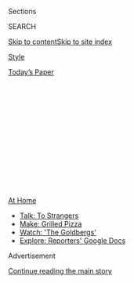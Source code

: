 <div id="app">

<div>

<div>

<div>

<div class="NYTAppHideMasthead css-1q2w90k e1suatyy0">

<div class="section css-ui9rw0 e1suatyy2">

<div class="css-eph4ug er09x8g0">

<div class="css-6n7j50">

</div>

<span class="css-1dv1kvn">Sections</span>

<div class="css-10488qs">

<span class="css-1dv1kvn">SEARCH</span>

</div>

[Skip to content](#site-content)[Skip to site
index](#site-index)

</div>

<div id="masthead-section-label" class="css-1wr3we4 eaxe0e00">

[Style](https://www.nytimes3xbfgragh.onion/section/style)

</div>

<div class="css-10698na e1huz5gh0">

</div>

</div>

<div id="masthead-bar-one" class="section hasLinks css-15hmgas e1csuq9d3">

<div class="css-uqyvli e1csuq9d0">

</div>

<div class="css-1uqjmks e1csuq9d1">

</div>

<div class="css-9e9ivx">

[](https://myaccount.nytimes3xbfgragh.onion/auth/login?response_type=cookie&client_id=vi)

</div>

<div class="css-1bvtpon e1csuq9d2">

[Today’s
Paper](https://www.nytimes3xbfgragh.onion/section/todayspaper)

</div>

</div>

</div>

</div>

<div data-aria-hidden="false">

<div id="site-content" data-role="main">

<div>

<div class="css-1aor85t" style="opacity:0.000000001;z-index:-1;visibility:hidden">

<div class="css-1hqnpie">

<div class="css-epjblv">

<span class="css-17xtcya">[Style](/section/style)</span><span class="css-x15j1o">|</span><span class="css-fwqvlz">These
Hand Sanitizers Smell Good, Kill
Germs</span>

</div>

<div class="css-k008qs">

<div class="css-1iwv8en">

<span class="css-18z7m18"></span>

<div>

</div>

</div>

<span class="css-1n6z4y">https://nyti.ms/2WKFbNj</span>

<div class="css-1705lsu">

<div class="css-4xjgmj">

<div class="css-4skfbu" data-role="toolbar" data-aria-label="Social Media Share buttons, Save button, and Comments Panel with current comment count" data-testid="share-tools">

  - 
  - 
  - 
  - 
    
    <div class="css-6n7j50">
    
    </div>

  - 

</div>

</div>

</div>

</div>

</div>

</div>

<div id="NYT_TOP_BANNER_REGION" class="css-13pd83m">

<div>

<div id="maps-athome-menu" class="section interactive-content interactive-size-medium css-1edisqu">

<div class="css-17ih8de interactive-body">

<div class="at-home-nav__innerContainer">

<div class="at-home-nav__title">

[At
Home](https://www.nytimes3xbfgragh.onion/spotlight/at-home?action=click&pgtype=Article&state=default&region=TOP_BANNER&context=at_home_menu)

</div>

  - [Talk: To
    Strangers](https://www.nytimes3xbfgragh.onion/2020/08/03/well/family/the-benefits-of-talking-to-strangers.html?action=click&pgtype=Article&state=default&region=TOP_BANNER&context=at_home_menu)
  - [Make: Grilled
    Pizza](https://www.nytimes3xbfgragh.onion/2020/08/01/at-home/coronavirus-make-pizza-on-a-grill.html?action=click&pgtype=Article&state=default&region=TOP_BANNER&context=at_home_menu)
  - [Watch: 'The
    Goldbergs'](https://www.nytimes3xbfgragh.onion/2020/07/31/arts/television/goldbergs-abc-stream.html?action=click&pgtype=Article&state=default&region=TOP_BANNER&context=at_home_menu)
  - [Explore: Reporters' Google
    Docs](https://www.nytimes3xbfgragh.onion/interactive/2020/at-home/even-more-reporters-editors-diaries-lists-recommendations.html?action=click&pgtype=Article&state=default&region=TOP_BANNER&context=at_home_menu)

</div>

</div>

</div>

</div>

</div>

<div id="top-wrapper" class="css-1sy8kpn">

<div id="top-slug" class="css-l9onyx">

Advertisement

</div>

[Continue reading the main
story](#after-top)

<div class="ad top-wrapper" style="text-align:center;height:100%;display:block;min-height:250px">

<div id="top" class="place-ad" data-position="top" data-size-key="top">

</div>

</div>

<div id="after-top">

</div>

</div>

<div>

<div id="sponsor-wrapper" class="css-1hyfx7x">

<div id="sponsor-slug" class="css-19vbshk">

Supported by

</div>

[Continue reading the main
story](#after-sponsor)

<div id="sponsor" class="ad sponsor-wrapper" style="text-align:center;height:100%;display:block">

</div>

<div id="after-sponsor">

</div>

</div>

<div class="css-186x18t">

</div>

<div class="css-1vkm6nb ehdk2mb0">

# These Hand Sanitizers Smell Good, Kill Germs

</div>

Now that hand sanitizers have become an accessory of the new normal,
upscale brands are introducing their own portable
cleansers.

<div class="css-79elbk" data-testid="photoviewer-wrapper">

<div class="css-z3e15g" data-testid="photoviewer-wrapper-hidden">

</div>

<div class="css-1a48zt4 ehw59r15" data-testid="photoviewer-children">

![<span class="css-cnj6d5 e1z0qqy90" itemprop="copyrightHolder"><span class="css-1ly73wi e1tej78p0">Credit...</span><span><span>Tony
Cenicola/The New York
Times</span></span></span>](https://static01.graylady3jvrrxbe.onion/images/2020/07/23/fashion/23SANITIZERS-use-this-one/23SANITIZERS-use-this-one-articleLarge.jpg?quality=75&auto=webp&disable=upscale)

</div>

</div>

<div class="css-18e8msd">

<div class="css-vp77d3 epjyd6m0">

<div class="css-1baulvz">

By <span class="css-1baulvz last-byline" itemprop="name">Rachel
Felder</span>

</div>

</div>

  - 
    
    <div class="css-ld3wwf e16638kd2">
    
    Published July 22, 2020Updated July 23,
    2020
    
    </div>

  - 
    
    <div class="css-4xjgmj">
    
    <div class="css-pvvomx" data-role="toolbar" data-aria-label="Social Media Share buttons, Save button, and Comments Panel with current comment count" data-testid="share-tools">
    
      - 
      - 
      - 
      - 
        
        <div class="css-6n7j50">
        
        </div>
    
      - 
    
    </div>
    
    </div>

</div>

</div>

<div class="section meteredContent css-1r7ky0e" name="articleBody" itemprop="articleBody">

<div class="css-1fanzo5 StoryBodyCompanionColumn">

<div class="css-53u6y8">

At Cecconi’s in the Dumbo neighborhood of Brooklyn and in West
Hollywood, Calif., diners are offered more than a grind of fresh pepper
or a spoonful of grated Parmesan with their meal.

On many tables, where you may expect to find a bottle of olive oil or
hot sauce, there’s Amass Botanic Hand Sanitizer, a spicy-scented
cleanser to keep the restaurant’s guests germ free.

The product is one of a new crop of upscale hand sanitizers, frequently
formulated with refined scents and emollients. Like the standard
versions, these have an alcohol base but aim to offer a more indulgent
experience than, say, a smear of Purell or a quick rub with a
disinfecting wipe.

“This is becoming a quotidian ritual for people, an everyday thing
that’s part of their lives,” said Morgan McLachlan, a founder and the
master distiller at Amass, a Los Angeles company that focused on spirits
before it began producing hand sanitizer in March. “Why not have it be a
pleasurable experience?”

</div>

</div>

<div class="css-1fanzo5 StoryBodyCompanionColumn">

<div class="css-53u6y8">

The company’s Botanic Hand Sanitizer is a light liquid that, if poured
into a glass, could be mistaken for gin. The spicy scent, called Four
Thieves, is redolent with clove and cinnamon; it brings to mind a wintry
fruitcake. The name and formula were inspired by medieval criminals who,
according to legend, avoided contracting the bubonic plague by anointing
themselves with a similar blend of botanicals, Ms. McLachlan said.

A second scent, an herbaceous blend called Basilisk Breath, was
introduced on July 16.

Beauty brands are also introducing hand sanitizers.
[Biossance](https://biossance.com/products/squalane-hand-sanitizer), a
popular skin care line, came out with one last month with moisturizing
squalane. The Brooklyn fragrance house [DS &
Durga](https://dsanddurga.com/search?q=hand+sanitizer&type=product)
added one with a eucalyptus-based scent to its collection in April.

The skin care line [Peter Thomas
Roth](https://www.peterthomasroth.com/hand-sanitizer-alcohol-antiseptic-80-topical-solution-3003007.html)
unveiled its version in April; the makeup brand
[Nudestix](https://www.nudestix.com/search?type=product&q=hand+sanitizer)
introduced hand sanitizer in June. [Shen
Beauty](https://shen-beauty.com/search?q=hand+sanitizer&type=product),
the influential beauty boutique in Brooklyn, created one it began
selling this month.

Predictably, these elevated products come with a commensurate price tag.
At $12 for a two-ounce bottle, the Amass hand sanitizer costs about
eight times as much as a purse-size hand sanitizer at CVS. On the other
hand, Augustinus Bader, the cultish German line that includes a $165
body cream, has, since May, been offering a limited supply of the hand
sanitizer it created for front line workers to consumers for free, for a
small shipping fee.

Higher prices haven’t necessarily deterred shoppers. March and April
sales of [Jao Brand’s Refresher hand sanitizer](https://jaobrand.com/),
which was introduced in 1997 and costs between $10 and $18, depending on
size, exceeded those for all of last year, according to a representative
of the brand. (Admittedly, one factor of high sales could be the low
supply, at least early in the pandemic, of traditional hand sanitizers,
although some high-end brands have also sold out of these products over
the last couple of months.)

</div>

</div>

<div class="css-1fanzo5 StoryBodyCompanionColumn">

<div class="css-53u6y8">

The Centers for Disease Control and Prevention, recommends a minimum
concentration of 60 percent alcohol in these products; in upscale
versions, that percentage is often much higher.

“The higher the concentration, perhaps the more effective, but it’s more
damaging to the outer skin layer,” said Dr. Joshua Zeichner, the
director of cosmetic and clinical research in dermatology at Mount Sinai
Hospital in New York.

“That can lead to cracks in the outer skin layer, loss of hydration and
inflammation,” he said. Moisturizing after use is advised.

Of course, simply decanting basic hand sanitizer into a fancy container
can make it feel more glamorous. Early this month, sleek sanitizer
dispensers in polished steel were installed in the Tom Ford Madison
Avenue boutique. They were created by [Pureté
System](https://puretesystem.com/), a new brand founded by Jonathan
Reed, who also runs a company that produces physical and digital events.

One of the receptacles, a shiny silver box filled with disinfecting
wipes, looks like a designer take on a package of tissues. Another, a
narrow tower that dispenses squirts of sanitizer, could be a luxurious
water cooler.

Their aesthetic is, of course, more in sync with the boutique’s grand
black staircase and marble detailing than, say, the packs of cleaning
products at the Duane Reade a couple of blocks away.

</div>

</div>

<div class="css-1fanzo5 StoryBodyCompanionColumn">

<div class="css-53u6y8">

Mr. Reed said that other high-end stores are interested in using the
dispensers, which are designed to use with a variety of sanitizers. He
added that Pureté System’s own line of hand sanitizer, scented with
white musk and rose, will be introduced in the next couple of months.

The new company’s goal, he said, was to offer a sophisticated way to
incorporate something that’s now part of everyday life.

“I don’t think it’s going away,” he said. “This is our new reality.”

</div>

</div>

</div>

<div>

</div>

<div>

</div>

<div>

</div>

<div>

<div id="bottom-wrapper" class="css-1ede5it">

<div id="bottom-slug" class="css-l9onyx">

Advertisement

</div>

[Continue reading the main
story](#after-bottom)

<div id="bottom" class="ad bottom-wrapper" style="text-align:center;height:100%;display:block;min-height:90px">

</div>

<div id="after-bottom">

</div>

</div>

</div>

</div>

</div>

## Site Index

<div>

</div>

## Site Information Navigation

  - [© <span>2020</span> <span>The New York Times
    Company</span>](https://help.nytimes3xbfgragh.onion/hc/en-us/articles/115014792127-Copyright-notice)

<!-- end list -->

  - [NYTCo](https://www.nytco.com/)
  - [Contact
    Us](https://help.nytimes3xbfgragh.onion/hc/en-us/articles/115015385887-Contact-Us)
  - [Work with us](https://www.nytco.com/careers/)
  - [Advertise](https://nytmediakit.com/)
  - [T Brand Studio](http://www.tbrandstudio.com/)
  - [Your Ad
    Choices](https://www.nytimes3xbfgragh.onion/privacy/cookie-policy#how-do-i-manage-trackers)
  - [Privacy](https://www.nytimes3xbfgragh.onion/privacy)
  - [Terms of
    Service](https://help.nytimes3xbfgragh.onion/hc/en-us/articles/115014893428-Terms-of-service)
  - [Terms of
    Sale](https://help.nytimes3xbfgragh.onion/hc/en-us/articles/115014893968-Terms-of-sale)
  - [Site
    Map](https://spiderbites.nytimes3xbfgragh.onion)
  - [Help](https://help.nytimes3xbfgragh.onion/hc/en-us)
  - [Subscriptions](https://www.nytimes3xbfgragh.onion/subscription?campaignId=37WXW)

</div>

</div>

</div>

</div>
